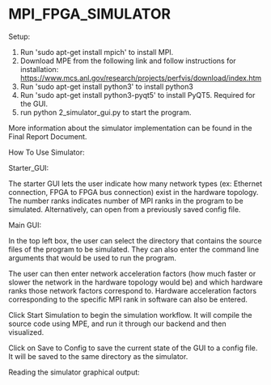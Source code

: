 # MPI_FPGA_SIMULATOR

Setup:

1. Run 'sudo apt-get install mpich' to install MPI.
2. Download MPE from the following link and follow instructions for installation: https://www.mcs.anl.gov/research/projects/perfvis/download/index.htm
3. Run 'sudo apt-get install python3' to install python3
4. Run 'sudo apt-get install python3-pyqt5' to install PyQT5. Required for the GUI.
5. run python 2_simulator_gui.py to start the program.


More information about the simulator implementation can be found in the Final Report Document.

How To Use Simulator:

Starter_GUI:

The starter GUI lets the user indicate how many network types (ex: Ethernet connection, FPGA to FPGA bus connection) exist in the hardware topology. The number ranks indicates number of MPI ranks in the program to be simulated. Alternatively, can open from a previously saved config file.

Main GUI:

In the top left box, the user can select the directory that contains the source files of the program to be simulated. They can also enter the command line arguments that would be used to run the program.

The user can then enter network acceleration factors (how much faster or slower the network in the hardware topology would be) and which hardware ranks those network factors correspond to. Hardware acceleration factors corresponding to the specific MPI rank in software can also be entered.

Click Start Simulation to begin the simulation workflow. It will compile the source code using MPE, and run it through our backend and then visualized.

Click on Save to Config to save the current state of the GUI to a config file. It will be saved to the same directory as the simulator.

Reading the simulator graphical output:

